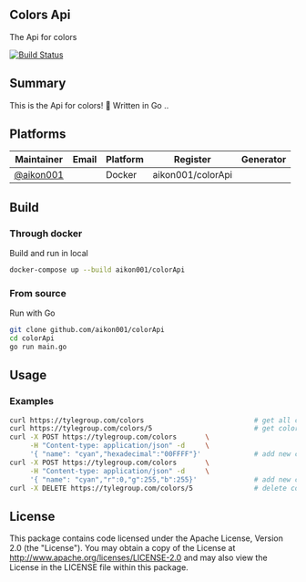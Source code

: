 ## Colors Api
The Api for colors 

[![Build Status](https://travis.ibm.com/Liz-Furlan/starter-basic.svg?token=mRtpopMofh1kN3mEA6W5&branch=master)]()

## Summary
This is the Api for colors! 🎨
Written in Go ..

## Platforms
| Maintainer | Email | Platform | Register | Generator |
| ---------- | ----- | -------- | -------- | --------- |
| [@aikon001](https://github.com/aikon001 "@aikon001") | | Docker | aikon001/colorApi |

## Build
### Through docker
Build and run in local
```bash
docker-compose up --build aikon001/colorApi
```
### From source
Run with Go
```bash
git clone github.com/aikon001/colorApi
cd colorApi
go run main.go
```

## Usage
### Examples
```bash
curl https://tylegroup.com/colors                           # get all colors
curl https://tylegroup.com/colors/5                         # get color with id 5
curl -X POST https://tylegroup.com/colors       \
     -H "Content-type: application/json" -d     \
     '{ "name": "cyan","hexadecimal":"00FFFF"}'             # add new color with hexadecimal
curl -X POST https://tylegroup.com/colors       \
     -H "Content-type: application/json" -d     \
     '{ "name": "cyan","r":0,"g":255,"b":255}'              # add new color with rgb
curl -X DELETE https://tylegroup.com/colors/5               # delete color with id 5

```

## License
This package contains code licensed under the Apache License, Version 2.0 (the "License"). You may obtain a copy of the License at http://www.apache.org/licenses/LICENSE-2.0 and may also view the License in the LICENSE file within this package.
